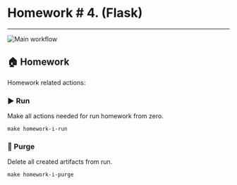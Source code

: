# Homework # 4. (Flask)

---
![Main workflow](https://github.com/hillel-i-python-pro-i-2022-08-26/shared__python__example/actions/workflows/main-workflow.yml/badge.svg)

## 🏠 Homework

Homework related actions:

### ▶️ Run

Make all actions needed for run homework from zero.

```shell
make homework-i-run
```

### 🚮 Purge

Delete all created artifacts from run.

```shell
make homework-i-purge
```